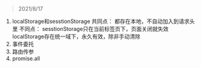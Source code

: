 > 2021/8/17

1. localStorage和sesstionStorage
共同点：
    都存在本地，不自动加入到请求头里
不同点：
    sesstionStorage只在当前标签页下，页面关闭就失效
    localStorage存在统一域下，永久有效，除非手动清除
2. 事件委托
3. 路由传参
4. promise.all
